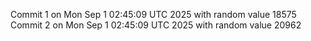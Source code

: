 Commit 1 on Mon Sep  1 02:45:09 UTC 2025 with random value 18575
Commit 2 on Mon Sep  1 02:45:09 UTC 2025 with random value 20962
